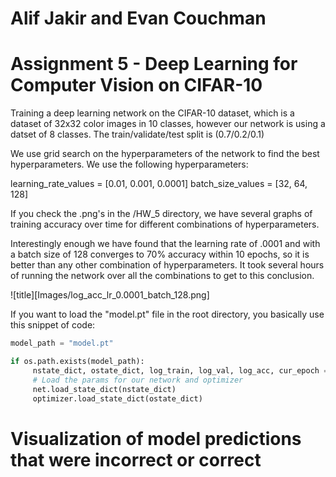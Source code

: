 # Alif Jakir and Evan Couchman
# Assignment 5 - Deep Learning for Computer Vision on CIFAR-10

Training a deep learning network on the CIFAR-10 dataset, which is a dataset of 32x32 color images in 10 classes, however our network is using a datset of 8 classes. The train/validate/test split is (0.7/0.2/0.1)

We use grid search on the hyperparameters of the network to find the best hyperparameters. We use the following hyperparameters:

learning_rate_values = [0.01, 0.001, 0.0001]
batch_size_values = [32, 64, 128]

If you check the .png's in the /HW_5 directory, we have several graphs of training accuracy over time for different combinations of hyperparameters.

Interestingly enough we have found that the learning rate of .0001 and with a batch size of 128 converges to 70% accuracy within 10 epochs, so it is better than any other combination of hyperparameters. It took several hours of running the network over all the combinations to get to this conclusion.

![title][Images/log_acc_lr_0.0001_batch_128.png]

If you want to load the "model.pt" file in the root directory, you basically use this snippet of code:

```python
model_path = "model.pt"

if os.path.exists(model_path):
     nstate_dict, ostate_dict, log_train, log_val, log_acc, cur_epoch = torch.load(model_path)
     # Load the params for our network and optimizer
     net.load_state_dict(nstate_dict)
     optimizer.load_state_dict(ostate_dict)
```

# Visualization of model predictions that were incorrect or correct

